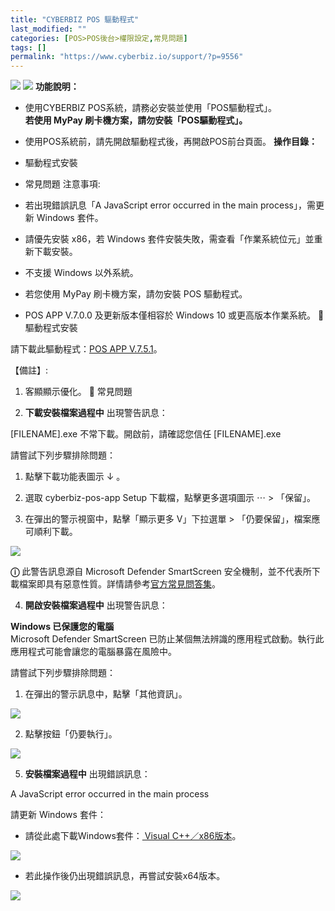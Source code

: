 ```yaml
---
title: "CYBERBIZ POS 驅動程式"
last_modified: ""
categories: [POS>POS後台>權限設定,常見問題]
tags: []
permalink: "https://www.cyberbiz.io/support/?p=9556"
---
```


![](https://www.cyberbiz.io/support/wp-content/uploads/適用站別.png)
[![](https://www.cyberbiz.io/support/wp-content/uploads/台灣站.png)](https://www.cyberbiz.io/support/?page_id=2490)
**功能說明：**  

* 使用CYBERBIZ POS系統，請務必安裝並使用「POS驅動程式」。  
**若使用 MyPay 刷卡機方案，請勿安裝「POS驅動程式」。**

* 使用POS系統前，請先開啟驅動程式後，再開啟POS前台頁面。
**操作目錄：**

* 驅動程式安裝
* 常見問題
注意事項:  

* 若出現錯誤訊息「A JavaScript error occurred in the main process」，需更新 Windows 套件。
* 請優先安裝 x86，若 Windows 套件安裝失敗，需查看「作業系統位元」並重新下載安裝。
* 不支援 Windows 以外系統。
* 若您使用 MyPay 刷卡機方案，請勿安裝 POS 驅動程式。
* POS APP V.7.0.0 及更新版本僅相容於 Windows 10 或更高版本作業系統。
📌 驅動程式安裝  

請下載此驅動程式：[POS APP
V.7.5.1](https://drive.google.com/file/d/1tCfhVEsACPccxzfe2xUFfLtWrtSx3SKd/view?usp=sharing)。  

【備註】:

1. 客顯顯示優化。
📌 常見問題  

3. **下載安裝檔案過程中** 出現警告訊息： 

[FILENAME].exe 不常下載。開啟前，請確認您信任 [FILENAME].exe

請嘗試下列步驟排除問題：

1. 點擊下載功能表圖示 ↓ 。


2. 選取 cyberbiz-pos-app Setup 下載檔，點擊更多選項圖示 ⋯ > 「保留」。


3. 在彈出的警示視窗中，點擊「顯示更多 V」下拉選單 > 「仍要保留」，檔案應可順利下載。

[![](https://www.cyberbiz.io/support/wp-content/uploads/edge-download-verification-ts.gif)](https://www.cyberbiz.io/support/wp-content/uploads/edge-download-verification-ts.gif)


**ⓘ** 此警告訊息源自 Microsoft Defender SmartScreen 安全機制，並不代表所下載檔案即具有惡意性質。詳情請參考[官方常見問答集](https://feedback.smartscreen.microsoft.com/smartscreenfaq.aspx#)。


4. **開啟安裝檔案過程中** 出現警告訊息： 

**Windows 已保護您的電腦**   
Microsoft Defender SmartScreen 已防止某個無法辨識的應用程式啟動。執行此應用程式可能會讓您的電腦暴露在風險中。

請嘗試下列步驟排除問題：

1. 在彈出的警示訊息中，點擊「其他資訊」。

[![](https://www.cyberbiz.io/support/wp-content/uploads/ms-defender-pop-up-other-info.png)](https://www.cyberbiz.io/support/wp-content/uploads/ms-defender-pop-up-other-info.png)

2. 點擊按鈕「仍要執行」。

[![](https://www.cyberbiz.io/support/wp-content/uploads/ms-defender-pop-up-proceed-to-execute.png)](https://www.cyberbiz.io/support/wp-content/uploads/ms-defender-pop-up-proceed-to-execute.png)

5. **安裝檔案過程中** 出現錯誤訊息： 

A JavaScript error occurred in the main process

請更新 Windows 套件：

* 請從此處下載Windows套件：[ Visual C++／x86版本](https://docs.microsoft.com/zh-tw/cpp/windows/latest-supported-vc-redist?view=msvc-170)。

[![](https://www.cyberbiz.io/support/wp-content/uploads/2021/12/CYBERBIZ-POS-驅動程式2.png)](https://www.cyberbiz.io/support/wp-content/uploads/2021/12/CYBERBIZ-POS-驅動程式2.png)

* 若此操作後仍出現錯誤訊息，再嘗試安裝x64版本。

[![](https://www.cyberbiz.io/support/wp-content/uploads/2021/12/CYBERBIZ-POS-驅動程式1.png)](https://www.cyberbiz.io/support/wp-content/uploads/2021/12/CYBERBIZ-POS-驅動程式1.png)

